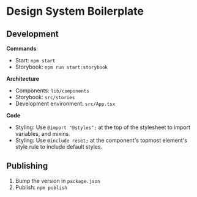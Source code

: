 # Design System Boilerplate

## Development

<b>Commands</b>:

- Start: `npm start`
- Storybook: `npm run start:storybook`

<b>Architecture</b>

- Components: `lib/components`
- Storybook: `src/stories`
- Development environment: `src/App.tsx`

<b>Code</b>

- Styling: Use `@import "@styles";` at the top of the stylesheet to import variables, and mixins.
- Styling: Use `@include reset;` at the component's topmost element's style rule to include default styles.

## Publishing

1. Bump the version in `package.json`
2. Publish: `npm publish`
